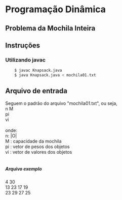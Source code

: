 # Programação Dinâmica
## Problema da Mochila Inteira

## Instruções

### Utilizando javac
```sh
    $ javac Knapsack.java
    $ java Knapsack.java < mochila01.txt
```
## Arquivo de entrada
Seguem o padrão do arquivo "mochila01.txt", ou seja, 
<br>
n M <br>
pi <br>
vi <br>
<br>
onde:
<br>
n: |O|<br>
M : capacidade da mochila<br>
pi : vetor de pesos dos objetos<br>
vi : vetor de valores dos objetos<br>
<br>
##### Arquivo exemplo
4 30<br>
13 23 17 19<br>
23 29 27 25<br>
